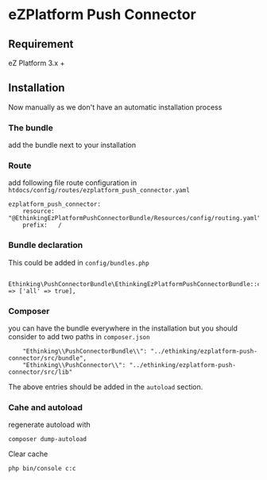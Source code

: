 # eZPlatform Push Connector

## Requirement 

eZ Platform 3.x +

## Installation 

Now manually as we don't have an automatic installation process

### The bundle

add the bundle next to your installation

### Route

add following file route configuration in `htdocs/config/routes/ezplatform_push_connector.yaml`

```
ezplatform_push_connector:
    resource: "@EthinkingEzPlatformPushConnectorBundle/Resources/config/routing.yaml"
    prefix:   /
```

### Bundle declaration

This could be added in `config/bundles.php`

```
    Ethinking\PushConnectorBundle\EthinkingEzPlatformPushConnectorBundle::class => ['all' => true],
```

### Composer

you can have the bundle everywhere in the installation but you should consider to add two paths in `composer.json`

```
    "Ethinking\\PushConnectorBundle\\": "../ethinking/ezplatform-push-connector/src/bundle",
    "Ethinking\\PushConnector\\": "../ethinking/ezplatform-push-connector/src/lib"
```
The above entries should be added in the `autoload` section.


### Cahe and autoload

regenerate autoload with

```
composer dump-autoload
```

Clear cache

```
php bin/console c:c
```


